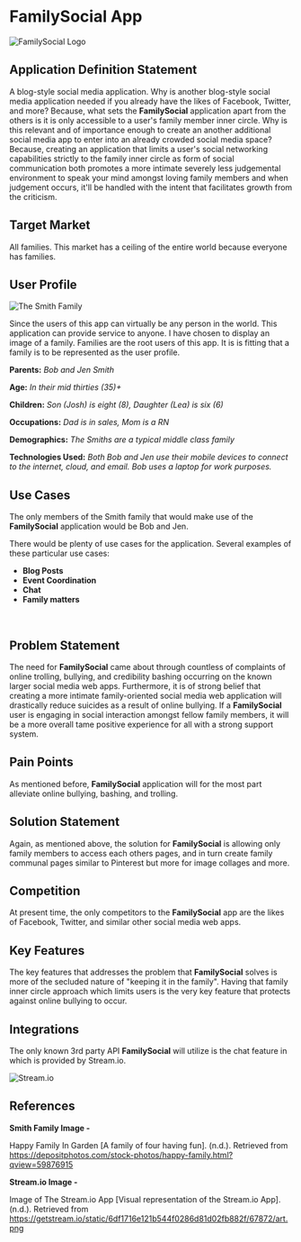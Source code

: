 # FamilySocial App

![FamilySocial Logo](/images/fs-logo.png)

## Application Definition Statement

A blog-style social media application. Why is another blog-style social media application needed if you already have the likes of Facebook, Twitter, and more? Because, what sets the **FamilySocial** application
apart from the others is it is only accessible to a user's family member inner circle. Why is this relevant and of importance enough to create an another additional social media app to enter into an already crowded social media space? Because, creating an application that limits a user's social networking capabilities strictly to the family inner circle as form of social communication both promotes a more intimate severely less judgemental environment to speak your mind amongst loving family members and when judgement occurs, it'll be handled with the intent that facilitates growth from the criticism.
## Target Market

All families. This market has a ceiling of the entire world because everyone has families.

## User Profile

![The Smith Family](/images/happy-family.webp)

Since the users of this app can virtually be any person in the world. This application can provide service to anyone. I have chosen to display an image of a family. Families are the root users of this app. It is is fitting that a family is to be represented as the user profile.

**Parents:**   *Bob and Jen Smith*

**Age:**   *In their mid thirties (35)+*

**Children:**   *Son (Josh) is eight (8),* *Daughter (Lea) is six (6)*

**Occupations:**   *Dad is in sales,* *Mom is a RN*

**Demographics:**   *The Smiths are a typical middle class family*

**Technologies Used:**   *Both Bob and Jen use their mobile devices to connect to the internet, cloud, and email. Bob uses a laptop for work purposes.*

## Use Cases

The only members of the Smith family that would make use of the **FamilySocial** application would be Bob and Jen.

There would be plenty of use cases for the application. Several examples of these particular use cases:

*  **Blog Posts**
*  **Event Coordination**
*  **Chat**
*  **Family matters**

<br>

## Problem Statement

The need for **FamilySocial** came about through countless of complaints of online trolling, bullying, and credibility bashing occurring on the known larger social media web apps. Furthermore, it is of strong belief that creating a more intimate family-oriented social media web application will drastically reduce suicides as a result of online bullying. If a **FamilySocial** user is engaging in social interaction amongst fellow family members, it will be a more overall tame positive experience for all with a strong support system.

## Pain Points

As mentioned before, **FamilySocial** application will for the most part alleviate online bullying, bashing, and trolling.

## Solution Statement

Again, as mentioned above, the solution for **FamilySocial** is allowing only family members to access each others pages, and in turn create family communal pages similar to Pinterest but more for image collages and more.
## Competition

At present time, the only competitors to the **FamilySocial** app are the likes of Facebook, Twitter, and similar other social media web apps.

## Key Features

The key features that addresses the problem that **FamilySocial** solves is more of the secluded nature of "keeping it in the family". Having that family inner circle approach which limits users is the very key feature that protects against online bullying to occur.

## Integrations

The only known 3rd party API **FamilySocial** will utilize is the chat feature in which is provided by
Stream.io.

![Stream.io](/images/art.png)

## References

**Smith Family Image -**

Happy Family In Garden [A family of four having fun]. (n.d.). Retrieved from https://depositphotos.com/stock-photos/happy-family.html?qview=59876915

**Stream.io Image -**

Image of The Stream.io App [Visual representation of the Stream.io App]. (n.d.). Retrieved from https://getstream.io/static/6df1716e121b544f0286d81d02fb882f/67872/art.png